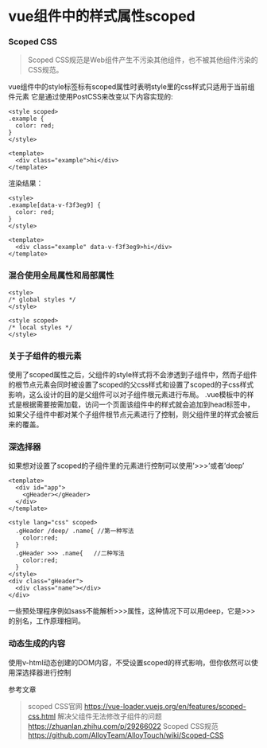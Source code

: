 # vue组件中的样式属性scoped

### Scoped CSS

> Scoped CSS规范是Web组件产生不污染其他组件，也不被其他组件污染的CSS规范。

vue组件中的style标签标有scoped属性时表明style里的css样式只适用于当前组件元素 
它是通过使用PostCSS来改变以下内容实现的:

```vue
<style scoped>
.example {
  color: red;
}
</style>

<template>
  <div class="example">hi</div>
</template>
```

渲染结果：

```vue
<style>
.example[data-v-f3f3eg9] {
  color: red;
}
</style>

<template>
  <div class="example" data-v-f3f3eg9>hi</div>
</template>
```

### 混合使用全局属性和局部属性

```vue
<style>
/* global styles */
</style>

<style scoped>
/* local styles */
</style>
```

### 关于子组件的根元素

使用了scoped属性之后，父组件的style样式将不会渗透到子组件中，然而子组件的根节点元素会同时被设置了scoped的父css样式和设置了scoped的子css样式影响，这么设计的目的是父组件可以对子组件根元素进行布局。 
.vue模板中的样式是根据需要按需加载，访问一个页面该组件中的样式就会追加到head标签中，如果父子组件中都对某个子组件根节点元素进行了控制，则父组件里的样式会被后来的覆盖。

### 深选择器

如果想对设置了scoped的子组件里的元素进行控制可以使用’>>>’或者’deep’

```vue
<template>
  <div id="app">
    <gHeader></gHeader>
  </div>
</template>

<style lang="css" scoped>
  .gHeader /deep/ .name{ //第一种写法
    color:red;
  }
  .gHeader >>> .name{   //二种写法
    color:red;
  }
</style>
<div class="gHeader">
  <div class="name"></div>
</div>
```

一些预处理程序例如sass不能解析>>>属性，这种情况下可以用deep，它是>>>的别名，工作原理相同。

### 动态生成的内容

使用v-html动态创建的DOM内容，不受设置scoped的样式影响，但你依然可以使用深选择器进行控制

参考文章

> scoped CSS官网 <https://vue-loader.vuejs.org/en/features/scoped-css.html> 
> 解决父组件无法修改子组件的问题 <https://zhuanlan.zhihu.com/p/29266022> 
> Scoped CSS规范 <https://github.com/AlloyTeam/AlloyTouch/wiki/Scoped-CSS>